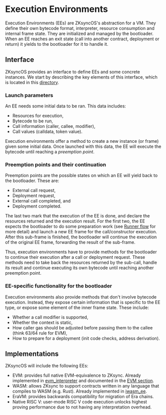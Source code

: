 # Execution Environments

Execution Environments (EEs) are ZKsyncOS's abstraction for a VM. They define their own bytecode format, interpreter, resource consumption and internal frame state. They are initialized and managed by the bootloader. When an EE reaches an exit state (call into another contract, deployment or return) it yields to the bootloader for it to handle it.

## Interface

ZKsyncOS provides an interface to define EEs and some concrete instances. We start by describing the key elements of this interface, which is located in this [directory](../../zk_ee/src/system/execution_environment/mod.rs).

### Launch parameters

An EE needs some initial data to be ran. This data includes:

- Resources for execution,
- Bytecode to be run,
- Call information (caller, callee, modifier),
- Call values (calldata, token value).

Execution environments offer a method to create a new instance (or frame) given some initial data. Once launched with this data, the EE will execute the bytecode until reaching a *preemption point*.

### Preemption points and their continuation

Preemption points are the possible states on which an EE will yield back to the bootloader. These are:

- External call request,
- Deployment request,
- External call completed, and
- Deployment completed.

The last two mark that the execution of the EE is done, and declare the resources returned and the execution result. For the first two, the EE expects the bootloader to do some preparation work (see [Runner flow](../bootloader/runner_flow.md) for more detail) and launch a new EE frame for the call/constructor execution. After this sub-frame is finished, the bootloader will continue the execution of the original EE frame, forwarding the result of the sub-frame.

Thus, execution environments have to provide methods for the bootloader to continue their execution after a call or deployment request. These methods need to take back the resources returned by the sub-call, handle its result and continue executing its own bytecode until reaching another preemption point.

### EE-specific functionality for the bootloader

Execution environments also provide methods that don't involve bytecode execution. Instead, they expose certain information that is specific to the EE type, or expose some element of the inner frame state. These include:

- Whether a call modifier is supported,
- Whether the context is static,
- How caller gas should be adjusted before passing them to the callee (think 63/64 rule for EVM),
- How to prepare for a deployment (init code checks, address derivation).

## Implementations

ZKsyncOS will include the following EEs:

- EVM: provides full native EVM-equivalence to ZKsync. Already implemented in [evm_interpreter](../../evm_interpreter/) and documented in the [EVM section](evm.md).
- WASM: allows ZKsync to support contracts written in any language that compiles to WASM (e.g. Rust). Already implemented in [iwasm_ee](../../iwasm_ee/).
- EraVM: provides backwards compatibility for migration of Era chains.
- Native RISC V: user-mode RISC V code execution unlocks highest proving performance due to not having any interpretation overhead.
